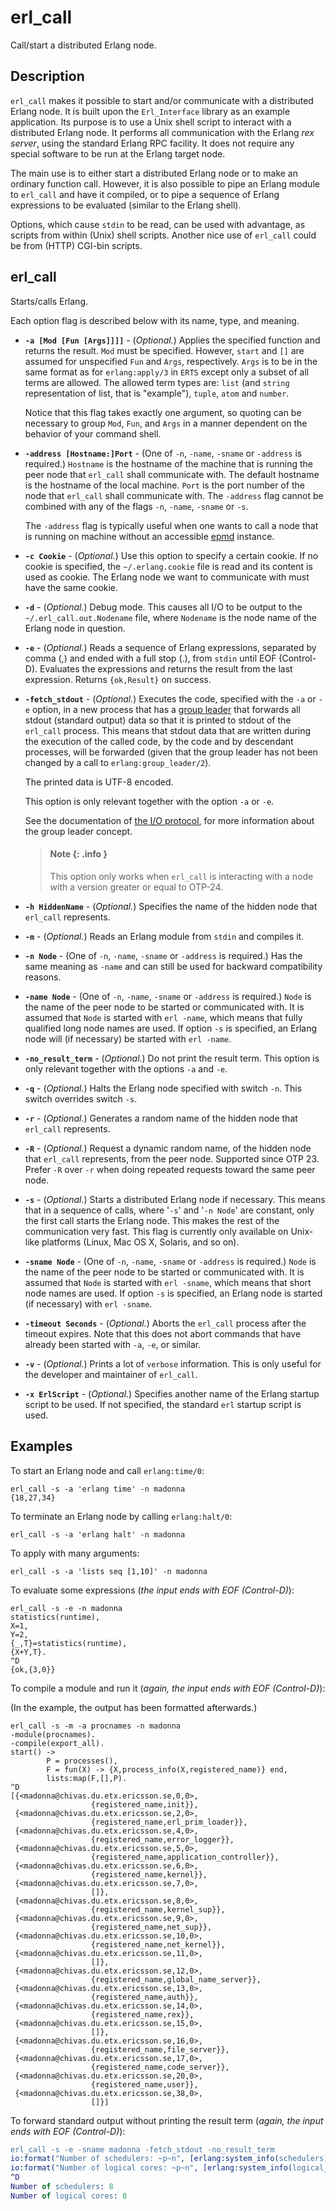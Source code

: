<!--
%CopyrightBegin%

Copyright Ericsson AB 2023. All Rights Reserved.

Licensed under the Apache License, Version 2.0 (the "License");
you may not use this file except in compliance with the License.
You may obtain a copy of the License at

    http://www.apache.org/licenses/LICENSE-2.0

Unless required by applicable law or agreed to in writing, software
distributed under the License is distributed on an "AS IS" BASIS,
WITHOUT WARRANTIES OR CONDITIONS OF ANY KIND, either express or implied.
See the License for the specific language governing permissions and
limitations under the License.

%CopyrightEnd%
-->
# erl_call

Call/start a distributed Erlang node.

## Description

`erl_call` makes it possible to start and/or communicate with a distributed
Erlang node. It is built upon the `Erl_Interface` library as an example
application. Its purpose is to use a Unix shell script to interact with a
distributed Erlang node. It performs all communication with the Erlang _rex
server_, using the standard Erlang RPC facility. It does not require any special
software to be run at the Erlang target node.

The main use is to either start a distributed Erlang node or to make an ordinary
function call. However, it is also possible to pipe an Erlang module to
`erl_call` and have it compiled, or to pipe a sequence of Erlang expressions to
be evaluated (similar to the Erlang shell).

Options, which cause `stdin` to be read, can be used with advantage, as scripts
from within (Unix) shell scripts. Another nice use of `erl_call` could be from
(HTTP) CGI-bin scripts.

## erl_call <options>

Starts/calls Erlang.

Each option flag is described below with its name, type, and meaning.

- **`-a [Mod [Fun [Args]]]]`** - (_Optional._) Applies the specified function
  and returns the result. `Mod` must be specified. However, `start` and `[]` are
  assumed for unspecified `Fun` and `Args`, respectively. `Args` is to be in the
  same format as for `erlang:apply/3` in `ERTS` except only a subset of all
  terms are allowed. The allowed term types are: `list` (and `string`
  representation of list, that is "example"), `tuple`, `atom` and `number`.

  Notice that this flag takes exactly one argument, so quoting can be necessary
  to group `Mod`, `Fun`, and `Args` in a manner dependent on the behavior of
  your command shell.

- **`-address [Hostname:]Port`** - (One of `-n`, `-name`, `-sname` or `-address`
  is required.) `Hostname` is the hostname of the machine that is running the
  peer node that `erl_call` shall communicate with. The default hostname is the
  hostname of the local machine. `Port` is the port number of the node that
  `erl_call` shall communicate with. The `-address` flag cannot be combined with
  any of the flags `-n`, `-name`, `-sname` or `-s`.

  The `-address` flag is typically useful when one wants to call a node that is
  running on machine without an accessible [epmd](`e:erts:epmd_cmd.md`)
  instance.

- **`-c Cookie`** - (_Optional._) Use this option to specify a certain cookie.
  If no cookie is specified, the `~/.erlang.cookie` file is read and its content
  is used as cookie. The Erlang node we want to communicate with must have the
  same cookie.

- **`-d`** - (_Optional._) Debug mode. This causes all I/O to be output to the
  `~/.erl_call.out.Nodename` file, where `Nodename` is the node name of the
  Erlang node in question.

- **`-e`** - (_Optional._) Reads a sequence of Erlang expressions, separated by
  comma (,) and ended with a full stop (.), from `stdin` until EOF (Control-D).
  Evaluates the expressions and returns the result from the last expression.
  Returns `{ok,Result}` on success.

- **`-fetch_stdout`** - (_Optional._) Executes the code, specified with the `-a`
  or `-e` option, in a new process that has a
  [group leader](`erlang:group_leader/0`) that forwards all stdout (standard
  output) data so that it is printed to stdout of the `erl_call` process. This
  means that stdout data that are written during the execution of the called
  code, by the code and by descendant processes, will be forwarded (given that
  the group leader has not been changed by a call to `erlang:group_leader/2`).

  The printed data is UTF-8 encoded.

  This option is only relevant together with the option `-a` or `-e`.

  See the documentation of [the I/O protocol](`e:stdlib:io_protocol.md`), for
  more information about the group leader concept.

  > #### Note {: .info }
  >
  > This option only works when `erl_call` is interacting with a node with a
  > version greater or equal to OTP-24.

- **`-h HiddenName`** - (_Optional._) Specifies the name of the hidden node that
  `erl_call` represents.

- **`-m`** - (_Optional._) Reads an Erlang module from `stdin` and compiles it.

- **`-n Node`** - (One of `-n`, `-name`, `-sname` or `-address` is required.)
  Has the same meaning as `-name` and can still be used for backward
  compatibility reasons.

- **`-name Node`** - (One of `-n`, `-name`, `-sname` or `-address` is required.)
  `Node` is the name of the peer node to be started or communicated with. It is
  assumed that `Node` is started with `erl -name`, which means that fully
  qualified long node names are used. If option `-s` is specified, an Erlang
  node will (if necessary) be started with `erl -name`.

- **`-no_result_term`** - (_Optional._) Do not print the result term. This
  option is only relevant together with the options `-a` and `-e`.

- **`-q`** - (_Optional._) Halts the Erlang node specified with switch `-n`.
  This switch overrides switch `-s`.

- **`-r`** - (_Optional._) Generates a random name of the hidden node that
  `erl_call` represents.

- **`-R`** - (_Optional._) Request a dynamic random name, of the hidden node
  that `erl_call` represents, from the peer node. Supported since OTP 23. Prefer
  `-R` over `-r` when doing repeated requests toward the same peer node.

- **`-s`** - (_Optional._) Starts a distributed Erlang node if necessary. This
  means that in a sequence of calls, where '`-s`' and '`-n Node`' are constant,
  only the first call starts the Erlang node. This makes the rest of the
  communication very fast. This flag is currently only available on Unix-like
  platforms (Linux, Mac OS X, Solaris, and so on).

- **`-sname Node`** - (One of `-n`, `-name`, `-sname` or `-address` is
  required.) `Node` is the name of the peer node to be started or communicated
  with. It is assumed that `Node` is started with `erl -sname`, which means that
  short node names are used. If option `-s` is specified, an Erlang node is
  started (if necessary) with `erl -sname`.

- **`-timeout Seconds`** - (_Optional._) Aborts the `erl_call` process after the
  timeout expires. Note that this does not abort commands that have already been
  started with `-a`, `-e`, or similar.

- **`-v`** - (_Optional._) Prints a lot of `verbose` information. This is only
  useful for the developer and maintainer of `erl_call`.

- **`-x ErlScript`** - (_Optional._) Specifies another name of the Erlang
  startup script to be used. If not specified, the standard `erl` startup script
  is used.

## Examples

To start an Erlang node and call `erlang:time/0`:

```text
erl_call -s -a 'erlang time' -n madonna
{18,27,34}
```

To terminate an Erlang node by calling `erlang:halt/0`:

```text
erl_call -s -a 'erlang halt' -n madonna
```

To apply with many arguments:

```text
erl_call -s -a 'lists seq [1,10]' -n madonna
```

To evaluate some expressions (_the input ends with EOF (Control-D)_):

```text
erl_call -s -e -n madonna
statistics(runtime),
X=1,
Y=2,
{_,T}=statistics(runtime),
{X+Y,T}.
^D
{ok,{3,0}}
```

To compile a module and run it (_again, the input ends with EOF (Control-D)_):

(In the example, the output has been formatted afterwards.)

```text
erl_call -s -m -a procnames -n madonna
-module(procnames).
-compile(export_all).
start() ->
        P = processes(),
        F = fun(X) -> {X,process_info(X,registered_name)} end,
        lists:map(F,[],P).
^D
[{<madonna@chivas.du.etx.ericsson.se,0,0>,
                  {registered_name,init}},
 {<madonna@chivas.du.etx.ericsson.se,2,0>,
                  {registered_name,erl_prim_loader}},
 {<madonna@chivas.du.etx.ericsson.se,4,0>,
                  {registered_name,error_logger}},
 {<madonna@chivas.du.etx.ericsson.se,5,0>,
                  {registered_name,application_controller}},
 {<madonna@chivas.du.etx.ericsson.se,6,0>,
                  {registered_name,kernel}},
 {<madonna@chivas.du.etx.ericsson.se,7,0>,
                  []},
 {<madonna@chivas.du.etx.ericsson.se,8,0>,
                  {registered_name,kernel_sup}},
 {<madonna@chivas.du.etx.ericsson.se,9,0>,
                  {registered_name,net_sup}},
 {<madonna@chivas.du.etx.ericsson.se,10,0>,
                  {registered_name,net_kernel}},
 {<madonna@chivas.du.etx.ericsson.se,11,0>,
                  []},
 {<madonna@chivas.du.etx.ericsson.se,12,0>,
                  {registered_name,global_name_server}},
 {<madonna@chivas.du.etx.ericsson.se,13,0>,
                  {registered_name,auth}},
 {<madonna@chivas.du.etx.ericsson.se,14,0>,
                  {registered_name,rex}},
 {<madonna@chivas.du.etx.ericsson.se,15,0>,
                  []},
 {<madonna@chivas.du.etx.ericsson.se,16,0>,
                  {registered_name,file_server}},
 {<madonna@chivas.du.etx.ericsson.se,17,0>,
                  {registered_name,code_server}},
 {<madonna@chivas.du.etx.ericsson.se,20,0>,
                  {registered_name,user}},
 {<madonna@chivas.du.etx.ericsson.se,38,0>,
                  []}]
```

To forward standard output without printing the result term (_again, the input
ends with EOF (Control-D)_):

```erlang
erl_call -s -e -sname madonna -fetch_stdout -no_result_term
io:format("Number of schedulers: ~p~n", [erlang:system_info(schedulers)]),
io:format("Number of logical cores: ~p~n", [erlang:system_info(logical_processors_available)]).
^D
Number of schedulers: 8
Number of logical cores: 8
```
